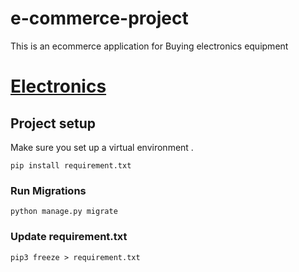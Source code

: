 # e-commerce-project
This is an ecommerce application for Buying electronics equipment


# [Electronics](https://joanna-folawemi-ecommerce.herokuapp.com/)

## Project setup
Make sure you set up a virtual environment .

```
pip install requirement.txt
```

### Run Migrations
```
python manage.py migrate
```

### Update requirement.txt
```
pip3 freeze > requirement.txt
```